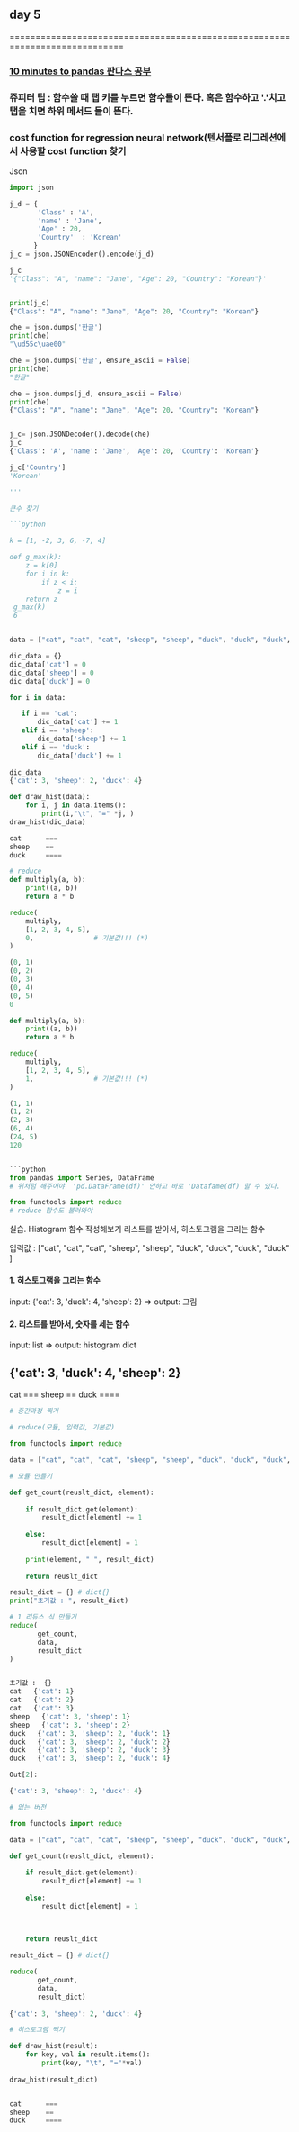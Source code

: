 ## day 5

============================================================================

### [10 minutes to pandas 판다스 공부](https://pandas.pydata.org/pandas-docs/stable/10min.html)
### 쥬피터 팁 : 함수쓸 때 탭 키를 누르면 함수들이 뜬다. 혹은 함수하고 '.'치고 탭을 치면 하위 메서드 들이 뜬다. 
### cost function for regression neural network(텐서플로 리그레션에서 사용할 cost function 찾기


Json

```python
import json

j_d = { 
       'Class' : 'A', 
       'name' : 'Jane', 
       'Age' : 20, 
       'Country'  : 'Korean'
      }
j_c = json.JSONEncoder().encode(j_d)

j_c
'{"Class": "A", "name": "Jane", "Age": 20, "Country": "Korean"}'


print(j_c)
{"Class": "A", "name": "Jane", "Age": 20, "Country": "Korean"}

che = json.dumps('한글')
print(che)
"\ud55c\uae00"

che = json.dumps('한글', ensure_ascii = False)
print(che)
"한글"

che = json.dumps(j_d, ensure_ascii = False)
print(che)
{"Class": "A", "name": "Jane", "Age": 20, "Country": "Korean"}


j_c= json.JSONDecoder().decode(che)
j_c
{'Class': 'A', 'name': 'Jane', 'Age': 20, 'Country': 'Korean'}

j_c['Country']
'Korean'

'''

큰수 찾기

```python

k = [1, -2, 3, 6, -7, 4]

def g_max(k):
    z = k[0]
    for i in k:
        if z < i:
            z = i
    return z
 g_max(k)
 6
```
 
 ```python
 
 data = ["cat", "cat", "cat", "sheep", "sheep", "duck", "duck", "duck", "duck" ]

dic_data = {}
dic_data['cat'] = 0
dic_data['sheep'] = 0
dic_data['duck'] = 0

for i in data:

    if i == 'cat':
        dic_data['cat'] += 1
    elif i == 'sheep':
        dic_data['sheep'] += 1
    elif i == 'duck':
        dic_data['duck'] += 1
        
dic_data
{'cat': 3, 'sheep': 2, 'duck': 4}
 
```
```python
def draw_hist(data):
    for i, j in data.items():
        print(i,"\t", "=" *j, )
draw_hist(dic_data)

cat 	 ===
sheep 	 ==
duck 	 ====

```
```python
# reduce
def multiply(a, b):
    print((a, b))
    return a * b

reduce(
    multiply,
    [1, 2, 3, 4, 5],
    0,               # 기본값!!! (*)
)

(0, 1)
(0, 2)
(0, 3)
(0, 4)
(0, 5)
0

def multiply(a, b):
    print((a, b))
    return a * b

reduce(
    multiply,
    [1, 2, 3, 4, 5],
    1,               # 기본값!!! (*)
)

(1, 1)
(1, 2)
(2, 3)
(6, 4)
(24, 5)
120


```python
from pandas import Series, DataFrame
# 위처럼 해주어야  'pd.DataFrame(df)' 안하고 바로 'Datafame(df) 할 수 있다.

from functools import reduce
# reduce 함수도 불러와야 

```


실습. Histogram 함수 작성해보기
리스트를 받아서, 히스토그램을 그리는 함수

입력값 : ["cat", "cat", "cat", "sheep", "sheep", "duck", "duck", "duck", "duck" ]
#### 1. 히스토그램을 그리는 함수 
  input: {'cat': 3, 'duck': 4, 'sheep': 2} => output: 그림 

#### 2. 리스트를 받아서, 숫자를 세는 함수
  input: list => output: histogram dict
  
  {'cat': 3, 'duck': 4, 'sheep': 2}
---------------------------------------- 
  cat    ===
  sheep  ==
  duck   ====
  
```python
# 중간과정 찍기

# reduce(모듈, 입력값, 기본값)

from functools import reduce

data = ["cat", "cat", "cat", "sheep", "sheep", "duck", "duck", "duck", "duck" ]

# 모듈 만들기

def get_count(reuslt_dict, element):
    
    if result_dict.get(element):
        result_dict[element] += 1
        
    else:
        result_dict[element] = 1
    
    print(element, " ", result_dict)
    
    return reuslt_dict

result_dict = {} # dict{}
print("초기값 : ", result_dict)

# 1 리듀스 식 만들기
reduce(
       get_count,
       data,
       result_dict         
)


초기값 :  {}
cat   {'cat': 1}
cat   {'cat': 2}
cat   {'cat': 3}
sheep   {'cat': 3, 'sheep': 1}
sheep   {'cat': 3, 'sheep': 2}
duck   {'cat': 3, 'sheep': 2, 'duck': 1}
duck   {'cat': 3, 'sheep': 2, 'duck': 2}
duck   {'cat': 3, 'sheep': 2, 'duck': 3}
duck   {'cat': 3, 'sheep': 2, 'duck': 4}

Out[2]:

{'cat': 3, 'sheep': 2, 'duck': 4}


```
```python
# 없는 버전

from functools import reduce

data = ["cat", "cat", "cat", "sheep", "sheep", "duck", "duck", "duck", "duck" ]

def get_count(reuslt_dict, element):
    
    if result_dict.get(element):
        result_dict[element] += 1
        
    else:
        result_dict[element] = 1
    

    
    return reuslt_dict

result_dict = {} # dict{}

reduce(
       get_count,
       data,
       result_dict) 
       
{'cat': 3, 'sheep': 2, 'duck': 4}

```

```python
# 히스토그램 찍기

def draw_hist(result):
    for key, val in result.items():
        print(key, "\t", "="*val)
        
draw_hist(result_dict)


cat 	 ===
sheep 	 ==
duck 	 ====


